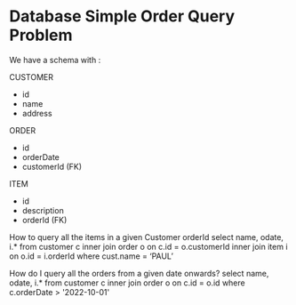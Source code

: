 # Database Simple Order Query Problem

We have a schema with :

CUSTOMER
- id
- name
- address

ORDER
- id
- orderDate
- customerId (FK)

ITEM
- id
- description
- orderId (FK)

How to query all the items in a given Customer orderId
select name, odate, i.*
from customer c
	inner join order o on c.id = o.customerId
	inner join item i on o.id = i.orderId
where cust.name = ‘PAUL’

How do I query all the orders from a given date onwards?
select name, odate, i.*
from customer c
	inner join order o on c.id = o.id
where c.orderDate > '2022-10-01'


